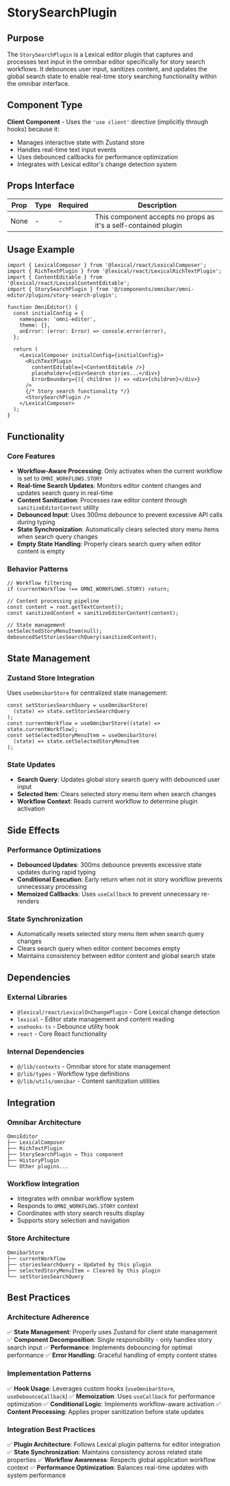 # StorySearchPlugin

## Purpose

The `StorySearchPlugin` is a Lexical editor plugin that captures and processes text input in the omnibar editor specifically for story search workflows. It debounces user input, sanitizes content, and updates the global search state to enable real-time story searching functionality within the omnibar interface.

## Component Type

**Client Component** - Uses the `'use client'` directive (implicitly through hooks) because it:
- Manages interactive state with Zustand store
- Handles real-time text input events
- Uses debounced callbacks for performance optimization
- Integrates with Lexical editor's change detection system

## Props Interface

| Prop | Type | Required | Description |
|------|------|----------|-------------|
| None | - | - | This component accepts no props as it's a self-contained plugin |

## Usage Example

```tsx
import { LexicalComposer } from '@lexical/react/LexicalComposer';
import { RichTextPlugin } from '@lexical/react/LexicalRichTextPlugin';
import { ContentEditable } from '@lexical/react/LexicalContentEditable';
import { StorySearchPlugin } from '@/components/omnibar/omni-editor/plugins/story-search-plugin';

function OmniEditor() {
  const initialConfig = {
    namespace: 'omni-editor',
    theme: {},
    onError: (error: Error) => console.error(error),
  };

  return (
    <LexicalComposer initialConfig={initialConfig}>
      <RichTextPlugin
        contentEditable={<ContentEditable />}
        placeholder={<div>Search stories...</div>}
        ErrorBoundary={({ children }) => <div>{children}</div>}
      />
      {/* Story search functionality */}
      <StorySearchPlugin />
    </LexicalComposer>
  );
}
```

## Functionality

### Core Features

- **Workflow-Aware Processing**: Only activates when the current workflow is set to `OMNI_WORKFLOWS.STORY`
- **Real-time Search Updates**: Monitors editor content changes and updates search query in real-time
- **Content Sanitization**: Processes raw editor content through `sanitizeEditorContent` utility
- **Debounced Input**: Uses 300ms debounce to prevent excessive API calls during typing
- **State Synchronization**: Automatically clears selected story menu items when search query changes
- **Empty State Handling**: Properly clears search query when editor content is empty

### Behavior Patterns

```tsx
// Workflow filtering
if (currentWorkflow !== OMNI_WORKFLOWS.STORY) return;

// Content processing pipeline
const content = root.getTextContent();
const sanitizedContent = sanitizeEditorContent(content);

// State management
setSelectedStoryMenuItem(null);
debouncedSetStoriesSearchQuery(sanitizedContent);
```

## State Management

### Zustand Store Integration

Uses `useOmnibarStore` for centralized state management:

```tsx
const setStoriesSearchQuery = useOmnibarStore(
  (state) => state.setStoriesSearchQuery
);
const currentWorkflow = useOmnibarStore((state) => state.currentWorkflow);
const setSelectedStoryMenuItem = useOmnibarStore(
  (state) => state.setSelectedStoryMenuItem
);
```

### State Updates

- **Search Query**: Updates global story search query with debounced user input
- **Selected Item**: Clears selected story menu item when search changes
- **Workflow Context**: Reads current workflow to determine plugin activation

## Side Effects

### Performance Optimizations

- **Debounced Updates**: 300ms debounce prevents excessive state updates during rapid typing
- **Conditional Execution**: Early return when not in story workflow prevents unnecessary processing
- **Memoized Callbacks**: Uses `useCallback` to prevent unnecessary re-renders

### State Synchronization

- Automatically resets selected story menu item when search query changes
- Clears search query when editor content becomes empty
- Maintains consistency between editor content and global search state

## Dependencies

### External Libraries

- `@lexical/react/LexicalOnChangePlugin` - Core Lexical change detection
- `lexical` - Editor state management and content reading
- `usehooks-ts` - Debounce utility hook
- `react` - Core React functionality

### Internal Dependencies

- `@/lib/contexts` - Omnibar store for state management
- `@/lib/types` - Workflow type definitions
- `@/lib/utils/omnibar` - Content sanitization utilities

## Integration

### Omnibar Architecture

```
OmniEditor
├── LexicalComposer
├── RichTextPlugin
├── StorySearchPlugin ← This component
├── HistoryPlugin
└── Other plugins...
```

### Workflow Integration

- Integrates with omnibar workflow system
- Responds to `OMNI_WORKFLOWS.STORY` context
- Coordinates with story search results display
- Supports story selection and navigation

### Store Architecture

```
OmnibarStore
├── currentWorkflow
├── storiesSearchQuery ← Updated by this plugin
├── selectedStoryMenuItem ← Cleared by this plugin
└── setStoriesSearchQuery
```

## Best Practices

### Architecture Adherence

✅ **State Management**: Properly uses Zustand for client state management
✅ **Component Decomposition**: Single responsibility - only handles story search input
✅ **Performance**: Implements debouncing for optimal performance
✅ **Error Handling**: Graceful handling of empty content states

### Implementation Patterns

✅ **Hook Usage**: Leverages custom hooks (`useOmnibarStore`, `useDebounceCallback`)
✅ **Memoization**: Uses `useCallback` for performance optimization
✅ **Conditional Logic**: Implements workflow-aware activation
✅ **Content Processing**: Applies proper sanitization before state updates

### Integration Best Practices

✅ **Plugin Architecture**: Follows Lexical plugin patterns for editor integration
✅ **State Synchronization**: Maintains consistency across related state properties
✅ **Workflow Awareness**: Respects global application workflow context
✅ **Performance Optimization**: Balances real-time updates with system performance